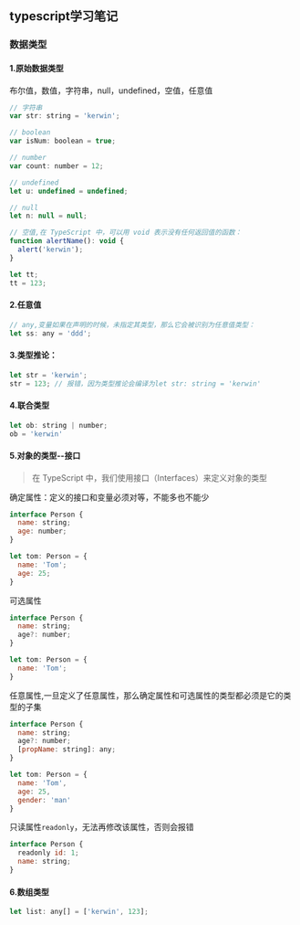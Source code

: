 ## typescript学习笔记

### 数据类型
#### 1.原始数据类型
布尔值，数值，字符串，null，undefined，空值，任意值
```js
// 字符串
var str: string = 'kerwin';

// boolean
var isNum: boolean = true;

// number
var count: number = 12;

// undefined
let u: undefined = undefined;

// null
let n: null = null;

// 空值,在 TypeScript 中，可以用 void 表示没有任何返回值的函数：
function alertName(): void {
  alert('kerwin');
}

let tt;
tt = 123;
```

#### 2.任意值
```js
// any,变量如果在声明的时候，未指定其类型，那么它会被识别为任意值类型：
let ss: any = 'ddd';
```

#### 3.类型推论：
```js
let str = 'kerwin';
str = 123; // 报错，因为类型推论会编译为let str: string = 'kerwin'
```

#### 4.联合类型
```js
let ob: string | number;
ob = 'kerwin'
```

#### 5.对象的类型--接口
>在 TypeScript 中，我们使用接口（Interfaces）来定义对象的类型

确定属性：定义的接口和变量必须对等，不能多也不能少
```js
interface Person {
  name: string;
  age: number;
}

let tom: Person = {
  name: 'Tom';
  age: 25;
}
```

可选属性
```js
interface Person {
  name: string;
  age?: number;
}

let tom: Person = {
  name: 'Tom';
}
```

任意属性,一旦定义了任意属性，那么确定属性和可选属性的类型都必须是它的类型的子集
```js
interface Person {
  name: string;
  age?: number;
  [propName: string]: any;
}

let tom: Person = {
  name: 'Tom',
  age: 25,
  gender: 'man'
}
```

只读属性`readonly`，无法再修改该属性，否则会报错
```js
interface Person {
  readonly id: 1;
  name: string;
}
```

#### 6.数组类型
```js
let list: any[] = ['kerwin', 123];
```
